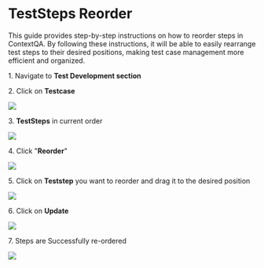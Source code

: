 # TestSteps Reorder

This guide provides step-by-step instructions on how to reorder steps in ContextQA. By following these instructions, it will be able to easily rearrange test steps to their desired positions, making test case management more efficient and organized.

1\. Navigate to **Test Development section**


2\. Click on **Testcase**

![](https://ajeuwbhvhr.cloudimg.io/colony-recorder.s3.amazonaws.com/files/2024-02-28/e9a4311e-9b38-4027-afcf-faef5a14e48a/ascreenshot.jpeg?tl_px=117,0&br_px=1192,600&force_format=png&wat_scale=95&wat=1&wat_opacity=0.7&wat_gravity=northwest&wat_url=https://colony-recorder.s3.us-west-1.amazonaws.com/images/watermarks/FB923C_standard.png&wat_pad=502,212)


3\. **TestSteps** in current order

![](https://ajeuwbhvhr.cloudimg.io/colony-recorder.s3.amazonaws.com/files/2024-02-28/fed19841-0f06-45be-885a-dbb786e791cf/ascreenshot.jpeg?tl_px=0,209&br_px=1075,810&force_format=png&wat_scale=95&wat=1&wat_opacity=0.7&wat_gravity=northwest&wat_url=https://colony-recorder.s3.us-west-1.amazonaws.com/images/watermarks/FB923C_standard.png&wat_pad=120,265)


4\. Click "**Reorder**"

![](https://ajeuwbhvhr.cloudimg.io/colony-recorder.s3.amazonaws.com/files/2024-02-28/3375df19-09a8-448a-b299-feeaf3492a60/ascreenshot.jpeg?tl_px=844,0&br_px=1920,600&force_format=png&wat_scale=95&wat=1&wat_opacity=0.7&wat_gravity=northwest&wat_url=https://colony-recorder.s3.us-west-1.amazonaws.com/images/watermarks/FB923C_standard.png&wat_pad=915,172)


5\. Click on **Teststep** you want to reorder and drag it to the desired position

![](https://ajeuwbhvhr.cloudimg.io/colony-recorder.s3.amazonaws.com/files/2024-02-28/7791b29d-57c9-4270-a573-f7583f439aca/ascreenshot.jpeg?tl_px=0,237&br_px=1075,838&force_format=png&wat_scale=95&wat=1&wat_opacity=0.7&wat_gravity=northwest&wat_url=https://colony-recorder.s3.us-west-1.amazonaws.com/images/watermarks/FB923C_standard.png&wat_pad=128,265)


6\. Click on **Update**

![](https://ajeuwbhvhr.cloudimg.io/colony-recorder.s3.amazonaws.com/files/2024-02-29/4206e4e5-e5bf-477a-b711-7b5c421e4a24/user_cropped_screenshot.jpeg?tl_px=844,0&br_px=1920,600&force_format=png&wat_scale=95&wat=1&wat_opacity=0.7&wat_gravity=northwest&wat_url=https://colony-recorder.s3.us-west-1.amazonaws.com/images/watermarks/FB923C_standard.png&wat_pad=940,152)


7\. Steps are Successfully re-ordered

![](https://ajeuwbhvhr.cloudimg.io/colony-recorder.s3.amazonaws.com/files/2024-02-28/24f865b9-44bd-4dd1-a43f-68ddf66ad07e/ascreenshot.jpeg?tl_px=122,40&br_px=1498,809&force_format=png&width=1120.0&wat=1&wat_opacity=0.7&wat_gravity=northwest&wat_url=https://colony-recorder.s3.us-west-1.amazonaws.com/images/watermarks/FB923C_standard.png&wat_pad=524,277)


